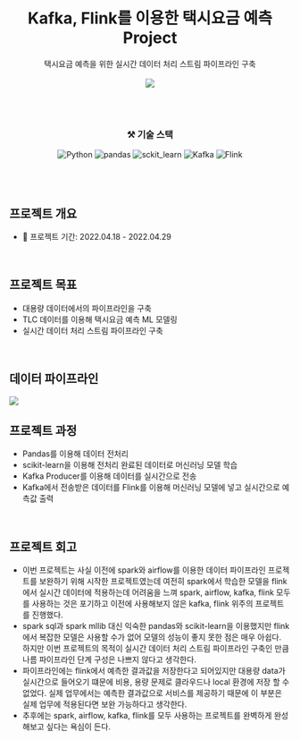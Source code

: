 <div align="center">
  <h1> Kafka, Flink를 이용한 택시요금 예측 Project </h1>
  택시요금 예측을 위한 실시간 데이터 처리 스트림 파이프라인 구축 
  <br><br>
  <img src="https://user-images.githubusercontent.com/86868063/169539953-c84b5f1c-781d-4582-a17e-8366b604e502.png">

  <br><br>
  
  ### ⚒ 기술 스택
  ![Python](https://img.shields.io/badge/Python-3766AB?style=flat-square&logo=Python&logoColor=FFFFFF) ![pandas](https://img.shields.io/badge/pandas-150458?style=flat-square&logo=pandas&logoColor=FFFFFF) ![sckit_learn](https://img.shields.io/badge/scikt_learn-F7931E?style=flat-square&logo=scikit-learn&logoColor=FFFFFF) ![Kafka](https://img.shields.io/badge/Apache_Kafka-231F20?style=flat-square&logo=Apache+Kafka&logoColor=FFFFFF) ![Flink](https://img.shields.io/badge/Apache_Flink-E6526F?style=flat-square&logo=Apache+Flink&logoColor=FFFFFF) 
  <br><br>
  <br><br>
  
</div>

## 프로젝트 개요 
- 📅 프로젝트 기간: 2022.04.18 - 2022.04.29
<br>

## 프로젝트 목표
- 대용량 데이터에서의 파이프라인을 구축
- TLC 데이터를 이용해 택시요금 예측 ML 모델링 
- 실시간 데이터 처리 스트림 파이프라인 구축 
<br>

## 데이터 파이프라인 
<img src="https://user-images.githubusercontent.com/86868063/169541380-764a1b00-c4d6-49ef-b3cd-b6fdd657e32f.png">
<br>

## 프로젝트 과정
- Pandas를 이용해 데이터 전처리 
- scikit-learn을 이용해 전처리 완료된 데이터로 머신러닝 모델 학습
- Kafka Producer를 이용해 데이터를 실시간으로 전송 
- Kafka에서 전송받은 데이터를 Flink를 이용해 머신러닝 모델에 넣고 실시간으로 예측값 출력 
<br>

## 프로젝트 회고
- 이번 프로젝트는 사실 이전에 spark와 airflow를 이용한 데이터 파이프라인 프로젝트를 보완하기 위해 시작한 프로젝트였는데 여전히 spark에서 학습한 모델을 flink에서 실시간 데이터에 적용하는데 어려움을 느껴 spark, airflow, kafka, flink 모두를 사용하는 것은 포기하고 이전에 사용해보지 않은 kafka, flink 위주의 프로젝트를 진행했다. 
- spark sql과 spark mllib 대신 익숙한 pandas와 scikit-learn을 이용했지만 flink에서 복잡한 모델은 사용할 수가 없어 모델의 성능이 좋지 못한 점은 매우 아쉽다.  하지만 이번 프로젝트의 목적이 실시간 데이터 처리 스트림 파이프라인 구축인 만큼 나름 파이프라인 단계 구성은 나쁘지 않다고 생각한다. 
- 파이프라인에는 flink에서 예측한 결과값을 저장한다고 되어있지만 대용량 data가 실시간으로 들어오기 떄문에 비용, 용량 문제로 클라우드나 local 환경에 저장 할 수 없었다. 실제 업무에서는 예측한 결과값으로 서비스를 제공하기 때문에 이 부분은 실제 업무에 적용된다면 보완 가능하다고 생각한다. 
- 추후에는 spark, airflow, kafka, flink를 모두 사용하는 프로젝트를 완벽하게 완성해보고 싶다는 욕심이 든다. 
<br>
